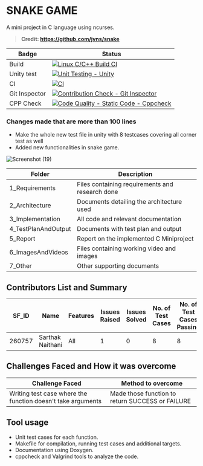 # SNAKE GAME
A mini project in C language using ncurses.
> **Credit: https://github.com/jvns/snake**  

 
 Badge  | Status 
 ------------- | ------------- 
| Build  | [![Linux C/C++ Build CI](https://github.com/sarthaknaithani/C_MiniProject_LTTS/actions/workflows/build.yml/badge.svg)](https://github.com/sarthaknaithani/C_MiniProject_LTTS/actions/workflows/build.yml)  |
| Unity test  | [![Unit Testing - Unity](https://github.com/sarthaknaithani/C_MiniProject_LTTS/actions/workflows/Unity_test.yml/badge.svg)](https://github.com/sarthaknaithani/C_MiniProject_LTTS/actions/workflows/Unity_test.yml)  |
| CI  | [![CI](https://github.com/sarthaknaithani/C_MiniProject_LTTS/actions/workflows/coverage.yml/badge.svg)](https://github.com/sarthaknaithani/C_MiniProject_LTTS/actions/workflows/coverage.yml)  |
| Git Inspector  | [![Contribution Check - Git Inspector](https://github.com/sarthaknaithani/C_MiniProject_LTTS/actions/workflows/git_inspector.yml/badge.svg)](https://github.com/sarthaknaithani/C_MiniProject_LTTS/actions/workflows/git_inspector.yml)  |
| CPP Check  | [![Code Quality - Static Code - Cppcheck](https://github.com/sarthaknaithani/C_MiniProject_LTTS/actions/workflows/cpp_check.yml/badge.svg)](https://github.com/sarthaknaithani/C_MiniProject_LTTS/actions/workflows/cpp_check.yml)  |

### Changes made that are more than 100 lines
* Make the whole new test file in unity with 8 testcases covering all corner test as well
* Added new functionalities in snake game.

![Screenshot (19)](https://user-images.githubusercontent.com/39693903/114858614-556b7f00-9e07-11eb-9bc0-f14ca281c9bb.png) 


Folder |	Description
------------ | -------------
1_Requirements |	Files containing requirements and research done
2_Architecture |	Documents detailing the architecture used
3_Implementation |	All code and relevant documentation
4_TestPlanAndOutput |	Documents with test plan and output
5_Report |	Report on the implemented C Miniproject
6_ImagesAndVideos |	Files containing working video and images
7_Other |	Other supporting documents

## Contributors List and Summary

SF_ID |	Name |	Features |	Issues Raised |	Issues Solved |	No. of Test Cases |	No. of Test Cases Passing
----- | -------| ------|-------|----------|-----------|--------
260757 |	Sarthak Naithani |	All |	1 |	0 |	8 |	8

## Challenges Faced and How it was overcome
Challenge Faced |	Method to overcome
------------ | -------------
Writing test case where the function doesn't take arguments |	Made those function to return SUCCESS or FAILURE

## Tool usage
* Unit test cases for each function.
* Makefile for compilation, running test cases and additional targets.
* Documentation using Doxygen.
* cppcheck and Valgrind tools to analyze the code.
